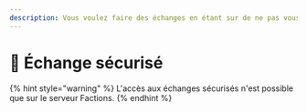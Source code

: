 ```yaml
---
description: Vous voulez faire des échanges en étant sur de ne pas vous faire avoir ?
---
```


# 🔱 Échange sécurisé

{% hint style="warning" %}
L'accès aux échanges sécurisés n'est possible que sur le serveur Factions.
{% endhint %}

